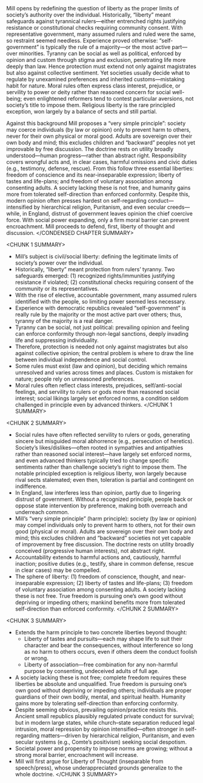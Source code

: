 <CONDENSED CHAPTER SUMMARY>
Mill opens by redefining the question of liberty as the proper limits of society’s authority over the individual. Historically, “liberty” meant safeguards against tyrannical rulers—either entrenched rights justifying resistance or constitutional checks requiring community consent. With representative government, many assumed rulers and ruled were the same, so restraint seemed needless. Experience proved otherwise: “self-government” is typically the rule of a majority—or the most active part—over minorities. Tyranny can be social as well as political, enforced by opinion and custom through stigma and exclusion, penetrating life more deeply than law. Hence protection must extend not only against magistrates but also against collective sentiment. Yet societies usually decide what to regulate by unexamined preferences and inherited customs—mistaking habit for nature. Moral rules often express class interest, prejudice, or servility to power or deity rather than reasoned concern for social well-being; even enlightened reformers tend to contest particular aversions, not society’s title to impose them. Religious liberty is the rare principled exception, won largely by a balance of sects and still partial.

Against this background Mill proposes a “very simple principle”: society may coerce individuals (by law or opinion) only to prevent harm to others, never for their own physical or moral good. Adults are sovereign over their own body and mind; this excludes children and “backward” peoples not yet improvable by free discussion. The doctrine rests on utility broadly understood—human progress—rather than abstract right. Responsibility covers wrongful acts and, in clear cases, harmful omissions and civic duties (e.g., testimony, defense, rescue). From this follow three essential liberties: freedom of conscience and its near-inseparable expression; liberty of tastes and life-plans; and freedom of voluntary association among consenting adults. A society lacking these is not free, and humanity gains more from tolerated self-direction than enforced conformity. Despite this, modern opinion often presses hardest on self-regarding conduct—intensified by hierarchical religion, Puritanism, and even secular creeds—while, in England, distrust of government leaves opinion the chief coercive force. With social power expanding, only a firm moral barrier can prevent encroachment. Mill proceeds to defend, first, liberty of thought and discussion.
</CONDENSED CHAPTER SUMMARY>

<CHUNK 1 SUMMARY>
- Mill’s subject is civil/social liberty: defining the legitimate limits of society’s power over the individual.
- Historically, “liberty” meant protection from rulers’ tyranny. Two safeguards emerged: (1) recognized rights/immunities justifying resistance if violated; (2) constitutional checks requiring consent of the community or its representatives.
- With the rise of elective, accountable government, many assumed rulers identified with the people, so limiting power seemed less necessary.
- Experience with democratic republics revealed “self-government” is really rule by the majority or the most active part over others; thus, tyranny of the majority is a real danger.
- Tyranny can be social, not just political: prevailing opinion and feeling can enforce conformity through non-legal sanctions, deeply invading life and suppressing individuality.
- Therefore, protection is needed not only against magistrates but also against collective opinion; the central problem is where to draw the line between individual independence and social control.
- Some rules must exist (law and opinion), but deciding which remains unresolved and varies across times and places. Custom is mistaken for nature; people rely on unreasoned preferences.
- Moral rules often reflect class interests, prejudices, self/anti-social feelings, and servility to rulers or gods more than reasoned social interest; social likings largely set enforced norms, a condition seldom challenged in principle even by advanced thinkers.
</CHUNK 1 SUMMARY>

<CHUNK 2 SUMMARY>
- Social rules have often reflected servility to rulers or gods, generating sincere but misguided moral abhorrence (e.g., persecution of heretics). Society’s likes/dislikes—often rooted in sympathies and antipathies rather than reasoned social interest—have largely set enforced norms, and even advanced thinkers typically tried to change specific sentiments rather than challenge society’s right to impose them. The notable principled exception is religious liberty, won largely because rival sects stalemated; even then, toleration is partial and contingent on indifference.
- In England, law interferes less than opinion, partly due to lingering distrust of government. Without a recognized principle, people back or oppose state intervention by preference, making both overreach and underreach common.
- Mill’s “very simple principle” (harm principle): society (by law or opinion) may compel individuals only to prevent harm to others, not for their own good (physical or moral). Adults are sovereign over their own body and mind; this excludes children and “backward” societies not yet capable of improvement by free discussion. The doctrine rests on utility broadly conceived (progressive human interests), not abstract right.
- Accountability extends to harmful actions and, cautiously, harmful inaction; positive duties (e.g., testify, share in common defense, rescue in clear cases) may be compelled.
- The sphere of liberty: (1) freedom of conscience, thought, and near-inseparable expression; (2) liberty of tastes and life-plans; (3) freedom of voluntary association among consenting adults. A society lacking these is not free. True freedom is pursuing one’s own good without depriving or impeding others; mankind benefits more from tolerated self-direction than enforced conformity.
</CHUNK 2 SUMMARY>

<CHUNK 3 SUMMARY>
- Extends the harm principle to two concrete liberties beyond thought:  
  - Liberty of tastes and pursuits—each may shape life to suit their character and bear the consequences, without interference so long as no harm to others occurs, even if others deem the conduct foolish or wrong.  
  - Liberty of association—free combination for any non-harmful purpose by consenting, undeceived adults of full age.
- A society lacking these is not free; complete freedom requires these liberties be absolute and unqualified. True freedom is pursuing one’s own good without depriving or impeding others; individuals are proper guardians of their own bodily, mental, and spiritual health. Humanity gains more by tolerating self-direction than enforcing conformity.
- Despite seeming obvious, prevailing opinion/practice resists this. Ancient small republics plausibly regulated private conduct for survival; but in modern large states, while church–state separation reduced legal intrusion, moral repression by opinion intensified—often stronger in self-regarding matters—driven by hierarchical religion, Puritanism, and even secular systems (e.g., Comte’s positivism) seeking social despotism.
- Societal power and propensity to impose norms are growing; without a strong moral barrier, encroachment will increase.
- Mill will first argue for Liberty of Thought (inseparable from speech/press), whose underappreciated grounds generalize to the whole doctrine.
</CHUNK 3 SUMMARY>